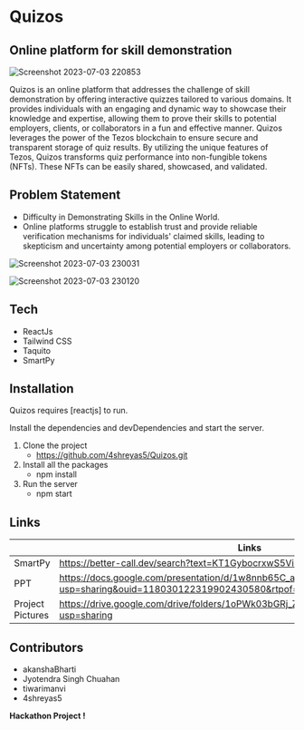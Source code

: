 # Quizos
## Online platform for skill demonstration


![Screenshot 2023-07-03 220853](https://github.com/4shreyas5/Quizos/assets/112724805/ba4f2d32-5f2b-4ec2-9bc0-9f23e6d013a5)


Quizos is an online platform that addresses the challenge of skill demonstration by offering interactive quizzes tailored to various domains. It provides individuals with an engaging and dynamic way to showcase their knowledge and expertise, allowing them to prove their skills to potential employers, clients, or collaborators in a fun and effective manner.
Quizos leverages the power of the Tezos blockchain to ensure secure and transparent storage of quiz results. By utilizing the unique features of Tezos, Quizos transforms quiz performance into non-fungible tokens (NFTs). These NFTs can be easily shared, showcased, and validated.


## Problem Statement

- Difficulty in Demonstrating Skills in the Online World.
- Online platforms struggle to establish trust and provide reliable verification mechanisms for individuals' claimed skills, leading to skepticism and uncertainty among potential employers or collaborators.

![Screenshot 2023-07-03 230031](https://github.com/4shreyas5/Quizos/assets/112724805/35361671-59e7-4268-8758-1c457971dc0f)
  
![Screenshot 2023-07-03 230120](https://github.com/4shreyas5/Quizos/assets/112724805/e6312796-e3ef-4303-8271-ba3fdd285ca6)


## Tech

- ReactJs
- Tailwind CSS
- Taquito
- SmartPy

## Installation

Quizos requires [reactjs] to run.

Install the dependencies and devDependencies and start the server.

1. Clone the project
   - https://github.com/4shreyas5/Quizos.git
2. Install all the packages
    - npm install
3. Run the server
    - npm start

## Links


|  | Links |
| ------ | ------ |
| SmartPy | https://better-call.dev/search?text=KT1GybocrxwS5VioGdT5hfqaDUBFrmXjT5hW |
| PPT | https://docs.google.com/presentation/d/1w8nnb65C_akoG01FRnpSUbIlC3Vp9D8n/edit?usp=sharing&ouid=118030122319902430580&rtpof=true&sd=true |
| Project Pictures | https://drive.google.com/drive/folders/1oPWk03bGRj_ZzuvCWZjzoko8JgXMmpoU?usp=sharing |

## Contributors
 - akanshaBharti
 - Jyotendra Singh Chuahan
 - tiwarimanvi
 - 4shreyas5

**Hackathon Project !**

